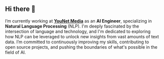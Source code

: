 ## Hi there 👋
 
I’m currently working at **[YouNet Media](https://www.linkedin.com/company/younet-media/)** as an **AI Engineer**, specializing in **Natural Language Processing** (NLP). I'm deeply fascinated by the intersection of language and technology, and I'm dedicated to exploring how NLP can be leveraged to unlock new insights from vast amounts of text data. I’m committed to continuously improving my skills, contributing to open source projects, and pushing the boundaries of what's possible in the field of AI.
